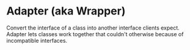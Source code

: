 # Adapter (aka Wrapper)

Convert the interface of a class into another interface clients expect. Adapter lets classes work together that couldn't otherwise because of incompatible interfaces.
